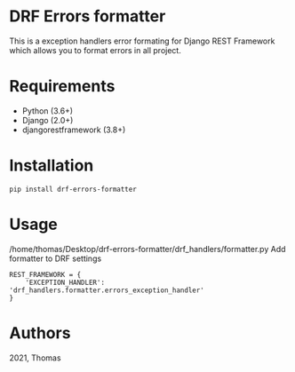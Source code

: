 DRF Errors formatter
====================

This is a exception handlers error formating for Django REST Framework 
which allows you to format errors in all project.


Requirements
============

- Python (3.6+)
- Django (2.0+)
- djangorestframework (3.8+)

Installation
============

```
pip install drf-errors-formatter
```

Usage
=====
/home/thomas/Desktop/drf-errors-formatter/drf_handlers/formatter.py
Add formatter to DRF settings

```
REST_FRAMEWORK = {
    'EXCEPTION_HANDLER': 'drf_handlers.formatter.errors_exception_handler'
}

```


Authors
=======
2021, Thomas